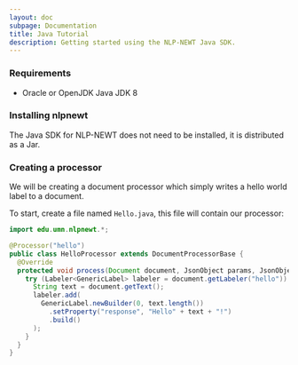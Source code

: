 ```yaml
---
layout: doc
subpage: Documentation
title: Java Tutorial
description: Getting started using the NLP-NEWT Java SDK.
---
```


### Requirements

- Oracle or OpenJDK Java JDK 8

### Installing nlpnewt

The Java SDK for NLP-NEWT does not need to be installed, it is distributed as
a Jar.

### Creating a processor

We will be creating a document processor which simply writes a hello world label to a document.

To start, create a file named ``Hello.java``, this file will contain our processor:

```java
import edu.umn.nlpnewt.*;

@Processor("hello")
public class HelloProcessor extends DocumentProcessorBase {
  @Override
  protected void process(Document document, JsonObject params, JsonObjectBuilder result) {
    try (Labeler<GenericLabel> labeler = document.getLabeler("hello")) {
      String text = document.getText();
      labeler.add(
        GenericLabel.newBuilder(0, text.length())
          .setProperty("response", "Hello" + text + "!")
          .build()
      );
    }
  }
}
```
